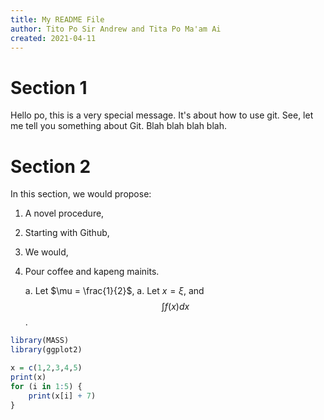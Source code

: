 ```yaml
---
title: My README File
author: Tito Po Sir Andrew and Tita Po Ma'am Ai
created: 2021-04-11
---
```


# Section 1

Hello po, this is a very special message. It's about how to use git. See, let
me tell you something about Git. Blah blah blah blah.

# Section 2

In this section, we would propose:

1. A novel procedure,
1. Starting with Github,
1. We would,
1. Pour coffee and kapeng mainits.

   a. Let $\mu = \frac{1}{2}$,
   a. Let $x = \xi$, and
	   $$\int f(x) dx$$.

```r
library(MASS)
library(ggplot2)

x = c(1,2,3,4,5)
print(x)
for (i in 1:5) {
	print(x[i] + 7)
}
```


